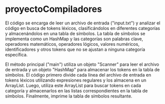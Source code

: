 # proyectoCompiladores
El código se encarga de leer un archivo de entrada ("input.txt") y analizar el código en busca de tokens léxicos, clasificándolos en diferentes categorías y almacenándolos en una tabla de símbolos. La tabla de símbolos se implementa como un HashMap y las categorías son palabras clave, operadores matemáticos, operadores lógicos, valores numéricos, identificadores y otros tokens que no se ajustan a ninguna categoría específica.

El método principal ("main") utiliza un objeto "Scanner" para leer el archivo de entrada y un objeto "HashMap" para almacenar los tokens en la tabla de símbolos. El código primero divide cada línea del archivo de entrada en tokens léxicos utilizando expresiones regulares y los almacena en un ArrayList. Luego, utiliza este ArrayList para buscar tokens en cada categoría y almacenarlos en las listas correspondientes en la tabla de símbolos. Finalmente, imprime la tabla de símbolos resultante.
 
